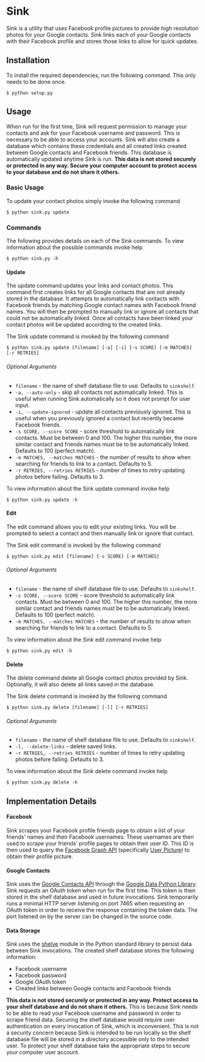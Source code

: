 # Sink

Sink is a utility that uses Facebook profile pictures to provide high resolution photos for your Google contacts. Sink links each of your Google contacts with their Facebook profile and stores those links to allow for quick updates.

## Installation

To install the required dependencies, run the following command.  This only needs to be done once.

    $ python setup.py

## Usage

When run for the first time, Sink will request permission to manage your contacts and ask for your Facebook username and password.  This is necessary to be able to access your accounts.  Sink will also create a database which contains these credentials and all created links created between Google contacts and Facebook friends.  This database is automatically updated anytime Sink is run.  **This data is not stored securely or protected in any way.  Secure your computer account to protect access to your database and do not share it others.**

### Basic Usage

To update your contact photos simply invoke the following command

    $ python sink.py update

### Commands

The following provides details on each of the Sink commands.  To view information about the possible commands invoke help

    $ python sink.py -h

#### Update

The update command updates your links and contact photos.  This command first creates links for all Google contacts that are not already stored in the database.  It attempts to automatically link contacts with Facebook friends by matching Google contact names with Facebook friend names.  You will then be prompted to manually link or ignore all contacts that could not be automatically linked.  Once all contacts have been linked your contact photos will be updated according to the created links.

The Sink update command is invoked by the following command

    $ python sink.py update [filename] [-a] [-i] [-s SCORE] [-m MATCHES] [-r RETRIES]

###### Optional Arguments

* `filename` - the name of shelf database file to use.  Defaults to `sinkshelf`.
* `-a, --auto-only` - skip all contacts not automatically linked.  This is useful when running Sink automatically so it does not prompt for user input.
* `-i, --update-ignored` - update all contacts previously ignored.  This is useful when you previously ignored a contact but recently became Facebook friends.
* `-s SCORE, --score SCORE` - score threshold to automatically link contacts.  Must be between 0 and 100.  The higher this number, the more similar contact and friends names must be to be automatically linked.  Defaults to 100 (perfect match).
* `-m MATCHES, --matches MATCHES` - the number of results to show when searching for friends to link to a contact.  Defaults to 5.
* `-r RETRIES, --retries RETRIES` - number of times to retry updating photos before failing.  Defaults to 3.

To view information about the Sink update command invoke help

    $ python sink.py update -h

#### Edit

The edit command allows you to edit your existing links.  You will be prompted to select a contact and then manually link or ignore that contact.

The Sink edit command is invoked by the following command

    $ python sink.py edit [filename] [-s SCORE] [-m MATCHES]

###### Optional Arguments

* `filename` - the name of shelf database file to use.  Defaults to `sinkshelf`.
* `-s SCORE, --score SCORE` - score threshold to automatically link contacts.  Must be between 0 and 100.  The higher this number, the more similar contact and friends names must be to be automatically linked.  Defaults to 100 (perfect match).
* `-m MATCHES, --matches MATCHES` - the number of results to show when searching for friends to link to a contact.  Defaults to 5.

To view information about the Sink edit command invoke help

    $ python sink.py edit -h

#### Delete

The delete command delete all Google contact photos provided by Sink.  Optionally, it will also delete all links saved in the database.

The Sink delete command is invoked by the following command

    $ python sink.py delete [filename] [-l] [-r RETRIES]

###### Optional Arguments

* `filename` - the name of shelf database file to use.  Defaults to `sinkshelf`.
* `-l, --delete-links` - delete saved links.
* `-r RETRIES, --retries RETRIES` - number of times to retry updating photos before failing.  Defaults to 3.

To view information about the Sink delete command invoke help

    $ python sink.py delete -h

## Implementation Details

#### Facebook

Sink scrapes your Facebook profile friends page to obtain a list of your friends' names and their Facebook usernames.  These usernames are then used to scrape your friends' profile pages to obtain their user ID.  This ID is then used to query the [Facebook Graph API](https://developers.facebook.com/docs/graph-api) (specifically [User Picture](https://developers.facebook.com/docs/graph-api/reference/user/picture)) to obtain their profile picture.

#### Google Contacts

Sink uses the [Google Contacts API](https://developers.google.com/google-apps/contacts) through the [Google Data Python Library](https://github.com/google/gdata-python-client).  Sink requests an OAuth token when run for the first time.  This token is then stored in the shelf database and used in future invocations.  Sink temporarily runs a minimal HTTP server listening on port 7465 when requesting an OAuth token in order to receive the response containing the token data.  The port listened on by the server can be changed in the source code.

#### Data Storage

Sink uses the [shelve](https://docs.python.org/library/shelve.html) module in the Python standard library to persist data between Sink invocations.  The created shelf database stores the following information:

* Facebook username
* Facebook password
* Google OAuth token
* Created links between Google contacts and Facebook friends

**This data is not stored securely or protected in any way.  Protect access to your shelf database and do not share it others.** This is because Sink needs to be able to read your Facebook username and password in order to scrape friend data.  Securing the shelf database would require user authentication on every invocation of Sink, which is inconvenient.  This is not a security concern because Sink is intended to be run locally so the shelf database file will be stored in a directory accessible only to the intended user.  To protect your shelf database take the appropriate steps to secure your computer user account.
